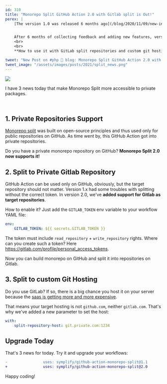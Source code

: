 ```yaml
---
id: 310
title: "Monorepo Split GitHub Action 2.0 with Gitlab split is Out!"
perex: |
    [The version 1.0 was released 6 months ago](/blog/2020/11/09/new-in-symplify-9-monorepo-split-with-github-action). Compared to its ancestors, it speed up the split from **2 minutes to 10 seconds**.


    After 6 months of collecting feedback and adding new features, version 2.0 is here!
    <br>
    <br>
    **How to use it with GitLab split repositories and custom git hosting?**

tweet: "New Post on #php 🐘 blog: Monorepo Split GitHub Action 2.0 with Gitlab split is Out!"
tweet_image: "/assets/images/posts/2021/split_news.png"
---
```


<img src="/assets/images/posts/2021/split_news.png" class="img-thumbnail">

I have 3 news today that make Monorepo Split more accessible to private packages.

<br>

## 1. Private Repositories Support

[Monorepo split](https://github.com/symplify/monorepo-split-github-action) was built on open-source principles and thus used only for public repositories on GitHub. As time went by, this GitHub Action got into private repositories.

Do you have a private monorepo repository on GitHub? **Monorepo Split 2.0 now supports it!**

## 2. Split to Private Gitlab Repository

GitHub Action can be used only on GitHub, obviously, but the target repository should not matter. Version 1.x had some troubles with splitting without the correct token. In version 2.0, we've **added support for Gitlab as target repositories**.

How to enable it? Just add the `GITLAB_TOKEN` env variable to your workflow YAML file:

```yaml
env:
    GITLAB_TOKEN: ${{ secrets.GITLAB_TOKEN }}
```

The token must include `read_repository` + `write_repository` rights. Where can you create such a token? Here https://gitlab.com/profile/personal_access_tokens.

Now you can build monorepo on GitHub and split it into repositories on Gitlab.

## 3. Split to custom Git Hosting

Do you use GitLab? If so, there is a big chance you host it on your server because the [saas is getting more and more expensive](/blog/best-time-to-switch-gitlab-to-github/).

That means your target hosting is not `github.com`, neither `gitlab.com`. That's why we've added a new parameter to set the host:

```yaml
with:
    split-repository-host: git.private.com:1234
```

## Upgrade Today

That's 3 news for today. Try it and upgrade your workflows:

```diff
-                uses: symplify/github-action-monorepo-split@1.1
+                uses: symplify/github-action-monorepo-split@2.0
```

Happy coding!
